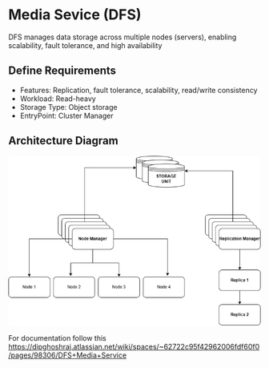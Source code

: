 # Media Sevice (DFS)

DFS manages data storage across multiple nodes (servers), enabling scalability, fault tolerance, and high availability

## **Define Requirements**

* Features: Replication, fault tolerance, scalability, read/write consistency
* Workload: Read-heavy
* Storage Type: Object storage
* EntryPoint: Cluster Manager

## **Architecture Diagram**

![Alt text](ideation/manager-1734775891548.drawio.png)

For documentation follow this
https://dipghoshraj.atlassian.net/wiki/spaces/~62722c95f42962006fdf60f0/pages/98306/DFS+Media+Service
